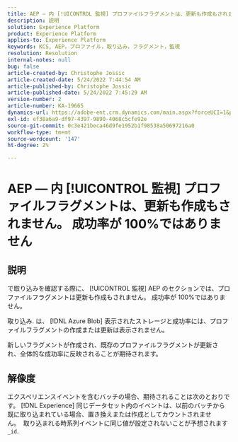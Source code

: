 ```yaml
---
title: AEP — 内 [!UICONTROL 監視] プロファイルフラグメントは、更新も作成もされません。 成功率が 100%ではありません
description: 説明
solution: Experience Platform
product: Experience Platform
applies-to: Experience Platform
keywords: KCS, AEP，プロファイル，取り込み，フラグメント，監視
resolution: Resolution
internal-notes: null
bug: false
article-created-by: Christophe Jossic
article-created-date: 5/24/2022 7:44:54 AM
article-published-by: Christophe Jossic
article-published-date: 5/24/2022 7:45:29 AM
version-number: 2
article-number: KA-19665
dynamics-url: https://adobe-ent.crm.dynamics.com/main.aspx?forceUCI=1&pagetype=entityrecord&etn=knowledgearticle&id=49b97160-35db-ec11-a7b6-0022480b01c6
exl-id: ef38a6a9-df97-4397-9890-4068c5cfe92e
source-git-commit: 0c3e421beca46d9fe1952b1f98538a50697216a0
workflow-type: tm+mt
source-wordcount: '147'
ht-degree: 2%

---
```


# AEP — 内 [!UICONTROL 監視] プロファイルフラグメントは、更新も作成もされません。 成功率が 100%ではありません

## 説明


で取り込みを確認する際に、 [!UICONTROL 監視] AEP のセクションでは、プロファイルフラグメントは更新も作成もされません。 成功率が 100%ではありません。

取り込み. は、 [!DNL Azure Blob] 表示されたストレージと成功率には、プロファイルフラグメントの作成または更新は表示されません。

新しいフラグメントが作成され、既存のプロファイルフラグメントが更新され、全体的な成功率に反映されることが期待されます。


## 解像度


エクスペリエンスイベントを含むバッチの場合、期待されることは次のとおりです。 [!DNL Experience] 同じデータセット内のイベントは、以前のバッチから既に取り込まれている場合、置き換えまたは作成としてカウントされません。  取り込まれる時系列イベントに同じ値が設定されないことが予想されます `_id`.

